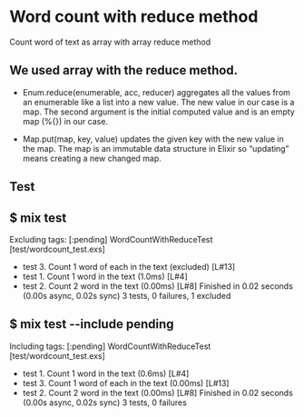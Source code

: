 # Word count with reduce method
Count word of text as array with array reduce method

## We used array with the reduce method.

- Enum.reduce(enumerable, acc, reducer) aggregates all the values from 
  an enumerable like a list into a new value. The new value in our case is a map. 
  The second argument is the initial computed value and 
  is an empty map (%{}) in our case.

- Map.put(map, key, value) updates the given key with the new value in the map. 
  The map is an immutable data structure in Elixir so “updating” 
  means creating a new changed map.

## Test
## $ mix test
Excluding tags: [:pending]
WordCountWithReduceTest [test/wordcount_test.exs]
  * test 3. Count 1 word of each in the text (excluded) [L#13]
  * test 1. Count 1 word in the text (1.0ms) [L#4]
  * test 2. Count 2 word in the text (0.00ms) [L#8]
Finished in 0.02 seconds (0.00s async, 0.02s sync)
3 tests, 0 failures, 1 excluded

## $ mix test --include pending
Including tags: [:pending]
WordCountWithReduceTest [test/wordcount_test.exs]
  * test 1. Count 1 word in the text (0.6ms) [L#4]
  * test 3. Count 1 word of each in the text (0.00ms) [L#13]
  * test 2. Count 2 word in the text (0.00ms) [L#8]
Finished in 0.02 seconds (0.00s async, 0.02s sync)
3 tests, 0 failures

